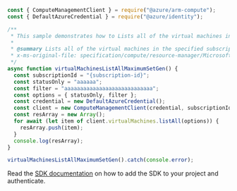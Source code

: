```javascript
const { ComputeManagementClient } = require("@azure/arm-compute");
const { DefaultAzureCredential } = require("@azure/identity");

/**
 * This sample demonstrates how to Lists all of the virtual machines in the specified subscription. Use the nextLink property in the response to get the next page of virtual machines.
 *
 * @summary Lists all of the virtual machines in the specified subscription. Use the nextLink property in the response to get the next page of virtual machines.
 * x-ms-original-file: specification/compute/resource-manager/Microsoft.Compute/stable/2021-11-01/examples/compute/VirtualMachines_ListAll_MaximumSet_Gen.json
 */
async function virtualMachinesListAllMaximumSetGen() {
  const subscriptionId = "{subscription-id}";
  const statusOnly = "aaaaaa";
  const filter = "aaaaaaaaaaaaaaaaaaaaaaaaaaaa";
  const options = { statusOnly, filter };
  const credential = new DefaultAzureCredential();
  const client = new ComputeManagementClient(credential, subscriptionId);
  const resArray = new Array();
  for await (let item of client.virtualMachines.listAll(options)) {
    resArray.push(item);
  }
  console.log(resArray);
}

virtualMachinesListAllMaximumSetGen().catch(console.error);
```

Read the [SDK documentation](https://github.com/Azure/azure-sdk-for-js/blob/%40azure%2Farm-compute_17.3.1/sdk/compute/arm-compute/README.md) on how to add the SDK to your project and authenticate.
